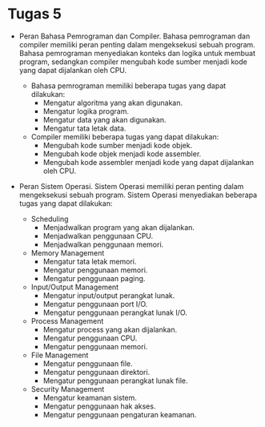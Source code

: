 # Tugas 5
- Peran Bahasa Pemrograman dan Compiler. Bahasa pemrograman dan compiler memiliki peran penting dalam mengeksekusi sebuah program. Bahasa pemrograman menyediakan konteks dan logika untuk membuat program, sedangkan compiler mengubah kode sumber menjadi kode yang dapat dijalankan oleh CPU.
   -  Bahasa pemrograman memiliki beberapa tugas yang dapat dilakukan:
      - Mengatur algoritma yang akan digunakan.
      - Mengatur logika program.
      - Mengatur data yang akan digunakan.
      - Mengatur tata letak data.
   - Compiler memiliki beberapa tugas yang dapat dilakukan:
      - Mengubah kode sumber menjadi kode objek.
      - Mengubah kode objek menjadi kode assembler.
      - Mengubah kode assembler menjadi kode yang dapat dijalankan oleh CPU.

- Peran Sistem Operasi. Sistem Operasi memiliki peran penting dalam mengeksekusi sebuah program. Sistem Operasi menyediakan beberapa tugas yang dapat dilakukan:
   - Scheduling
      - Menjadwalkan program yang akan dijalankan.
      - Menjadwalkan penggunaan CPU.
      - Menjadwalkan penggunaan memori.
   - Memory Management
      - Mengatur tata letak memori.
      - Mengatur penggunaan memori.
      - Mengatur penggunaan paging.
   - Input/Output Management
      - Mengatur input/output perangkat lunak.
      - Mengatur penggunaan port I/O.
      - Mengatur penggunaan perangkat lunak I/O.
   - Process Management
      - Mengatur process yang akan dijalankan.
      - Mengatur penggunaan CPU.
      - Mengatur penggunaan memori.
   - File Management
      - Mengatur penggunaan file.
      - Mengatur penggunaan direktori.
      - Mengatur penggunaan perangkat lunak file.
   - Security Management
      - Mengatur keamanan sistem.
      - Mengatur penggunaan hak akses.
      - Mengatur penggunaan pengaturan keamanan.
#
